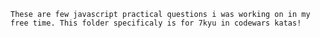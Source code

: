     These are few javascript practical questions i was working on in my free time. This folder specificaly is for 7kyu in codewars katas!
    